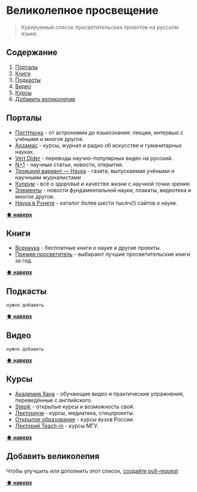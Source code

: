 # Великолепное просвещение 

> Курируемый список просветительских проектов на русском языке.

## Содержание

1. [Порталы](#Порталы)
1. [Книги](#Книги)
1. [Подкасты](#Подкасты)
1. [Видео](#Видео)
1. [Курсы](#Курсы)
1. [Добавить великолепия](#Добавить-великолепия)

## Порталы

* [ПостНаука](https://postnauka.ru/) - от астрономии до языкознания: лекции, интервью с учёными и многое другое.
* [Арзамас](https://arzamas.academy/) - курсы, журнал и радио об искусстве и гуманитарных науках.
* [Vert Dider](https://vertdider.tv/) - переводы научно-популярных видео на русский.
* [N+1](https://nplus1.ru/) - научные статьи, новости, открытия.
* [Троицкий вариант — Наука](https://trv-science.ru/) - газета, выпускаемая учёными и научными журналистами
* [Купрум](https://cuprum.media/) - всё о здоровье и качестве жизни с научной точки зрения.
* [Элементы](https://elementy.ru/) - новости фундаментальной науки, плакаты, видеотека и многое другое.
* [Наука в Рунете](https://elementy.ru/catalog) - каталог более шести тысяч(!) сайтов о науке.

**[⬆ наверх](#содержание)**

## Книги

* [Всенаука](https://vsenauka.ru/knigi/besplatnyie-knigi.html) - бесплатные книги о науке и другие проекты.
* [Премия просветитель](http://premiaprosvetitel.ru/booksauthors/) - выбирают лучшие просветительские книги за год.

**[⬆ наверх](#содержание)**

## Подкасты

```нужно добавить```

**[⬆ наверх](#содержание)**

## Видео

```нужно добавить```

**[⬆ наверх](#содержание)**



## Курсы

* [Академия Хана](https://ru.khanacademy.org/) - обучающие видео и практические упражнения, переведённые с английского.
* [Stepik](https://stepik.org/) - открытые курсы и возможность свой.
* [Лекториум](https://www.lektorium.tv/) - курсы, медиатека, спецпроекты.
* [Открытое образование](https://openedu.ru/) - курсы вузов России.
* [Лекторий Teach-in](https://teach-in.ru/) - курсы МГУ.

**[⬆ наверх](#содержание)**

## Добавить великолепия

Чтобы улучшить или дополнить этот список, [создайте pull-request](https://github.com/urfu-2015/guides/blob/master/how-to-pull-request.md)

**[⬆ наверх](#содержание)**
